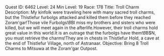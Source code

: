 Quest ID: 6462
Level: 24
Min Level: 19
Race: 178
Title: Troll Charm
Description: My kinfolk were traveling here with many sacred troll charms, but the Thistlefur furbolgs attacked and killed them before they reached Zoram'gar!Those vile Furbolgs!$B$BI miss my brothers and sisters who were killed, but we will meet again in the afterlife.However, their troll charms hold great value in this world.It is an outrage that the furbolgs have them!$B$B$N, you must retrieve the charms!They are in chests in Thistlefur Hold, a cave at the end of Thistlefur Village, north of Astranaar.
Objective: Bring 8 Troll Charms to Mitsuwa at the Zoram'gar Outpost.
